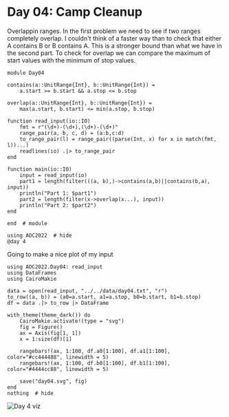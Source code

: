 # Day 04: Camp Cleanup
Overlappin ranges. In the first problem we need to see if two ranges completely overlap. I couldn't think of a faster way than to check that either A contains B or B contains A. This is a stronger bound than what we have in the second part. To check for overlap we can compare the maximum of start values with the minimum of stop values.

``` {.julia file=src/day04.jl}
module Day04

contains(a::UnitRange{Int}, b::UnitRange{Int}) =
    a.start >= b.start && a.stop <= b.stop

overlap(a::UnitRange{Int}, b::UnitRange{Int}) =
    max(a.start, b.start) <= min(a.stop, b.stop)

function read_input(io::IO)
    fmt = r"(\d+)-(\d+),(\d+)-(\d+)"
    range_pair(a, b, c, d) = (a:b,c:d)
    to_range_pair(l) = range_pair((parse(Int, x) for x in match(fmt, l))...)
    readlines(io) .|> to_range_pair
end

function main(io::IO)
    input = read_input(io)
    part1 = length(filter(((a, b),)->contains(a,b)||contains(b,a), input))
    println("Part 1: $part1")
    part2 = length(filter(x->overlap(x...), input))
    println("Part 2: $part2")
end

end  # module
```

```@example
using AOC2022  # hide
@day 4
```

Going to make a nice plot of my input

```@example
using AOC2022.Day04: read_input
using DataFrames
using CairoMakie

data = open(read_input, "../../data/day04.txt", "r")
to_row((a, b)) = (a0=a.start, a1=a.stop, b0=b.start, b1=b.stop)
df = data .|> to_row |> DataFrame

with_theme(theme_dark()) do
    CairoMakie.activate!(type = "svg")
    fig = Figure()
    ax = Axis(fig[1, 1])
    x = 1:size(df)[1]

    rangebars!(ax, 1:100, df.a0[1:100], df.a1[1:100], color="#cc444488", linewidth = 5)
    rangebars!(ax, 1:100, df.b0[1:100], df.b1[1:100], color="#4444cc88", linewidth = 5)

    save("day04.svg", fig)
end
nothing  # hide
```

![Day 4 viz](day04.svg)
